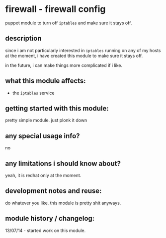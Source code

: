 firewall - firewall config 
==========================

puppet module to turn off `iptables` and make sure it stays off.


description
-----------
since i am not particularly interested in `iptables` running on 
any of my hosts at the moment, i have created this module to
make sure it stays off.  

in the future, i can make things more complicated if i like.


what this module affects:
-------------------------
  * the `iptables` service


getting started with this module:
---------------------------------
pretty simple module.  just plonk it down


any special usage info?
-----------------------
no

any limitations i should know about?
------------------------------------
yeah, it is redhat only at the moment.


development notes and reuse:
----------------------------
do whatever you like.  this module is pretty shit anyways.


module history / changelog:
---------------------------
13/07/14 - started work on this module.  
